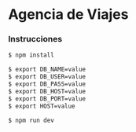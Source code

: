 # Agencia de Viajes

### Instrucciones

```sh
$ npm install

$ export DB_NAME=value
$ export DB_USER=value
$ export DB_PASS=value
$ export DB_HOST=value
$ export DB_PORT=value
$ export HOST=value

$ npm run dev
```
